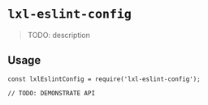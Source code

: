 # `lxl-eslint-config`

> TODO: description

## Usage

```
const lxlEslintConfig = require('lxl-eslint-config');

// TODO: DEMONSTRATE API
```
